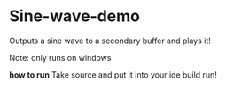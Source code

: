 # Sine-wave-demo
Outputs a sine wave to a secondary buffer and plays it!

Note: only runs on windows

**how to run**
Take source and put it into your ide
build
run!
